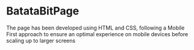 # BatataBitPage
The page has been developed using HTML and CSS, following a Mobile First approach to ensure an optimal experience on mobile devices before scaling up to larger screens
